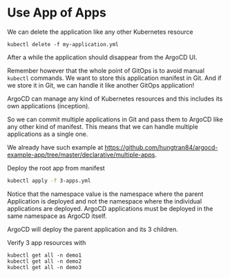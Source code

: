 # Use App of Apps
We can delete the application like any other Kubernetes resource

```
kubectl delete -f my-application.yml
```

After a while the application should disappear from the ArgoCD UI.

Remember however that the whole point of GitOps is to avoid manual `kubectl` commands. We want to store this application manifest in Git. And if we store it in Git, we can handle it like another GitOps application!

ArgoCD can manage any kind of Kubernetes resources and this includes its own applications (inception).

So we can commit multiple applications in Git and pass them to ArgoCD like any other kind of manifest. This means that we can handle multiple applications as a single one.

We already have such example at https://github.com/hungtran84/argocd-example-app/tree/master/declarative/multiple-apps.

Deploy the root app from manifest
```sh
kubectl apply -f 3-apps.yml
```

Notice that the namespace value is the namespace where the parent Application is deployed and not the namespace where the individual applications are deployed. ArgoCD applications must be deployed in the same namespace as ArgoCD itself.


ArgoCD will deploy the parent application and its 3 children.

Verify 3 app resources with
```
kubectl get all -n demo1
kubectl get all -n demo2
kubectl get all -n demo3
```

